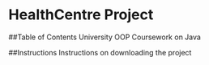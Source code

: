 # HealthCentre Project

##Table of Contents
University OOP Coursework on Java


##Instructions
Instructions on downloading the project

